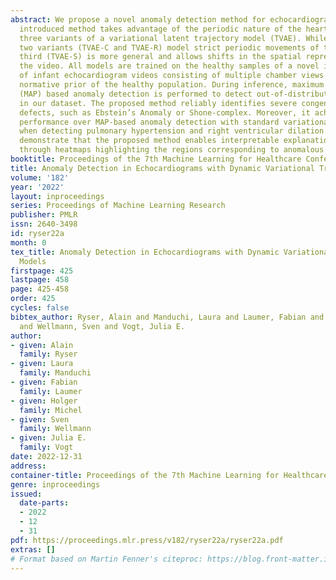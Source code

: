 ```yaml
---
abstract: We propose a novel anomaly detection method for echocardiogram videos. The
  introduced method takes advantage of the periodic nature of the heart cycle to learn
  three variants of a variational latent trajectory model (TVAE). While the first
  two variants (TVAE-C and TVAE-R) model strict periodic movements of the heart, the
  third (TVAE-S) is more general and allows shifts in the spatial representation throughout
  the video. All models are trained on the healthy samples of a novel in-house dataset
  of infant echocardiogram videos consisting of multiple chamber views to learn a
  normative prior of the healthy population. During inference, maximum a posteriori
  (MAP) based anomaly detection is performed to detect out-of-distribution samples
  in our dataset. The proposed method reliably identifies severe congenital heart
  defects, such as Ebstein’s Anomaly or Shone-complex. Moreover, it achieves superior
  performance over MAP-based anomaly detection with standard variational autoencoders
  when detecting pulmonary hypertension and right ventricular dilation. Finally, we
  demonstrate that the proposed method enables interpretable explanations of its output
  through heatmaps highlighting the regions corresponding to anomalous heart structures.
booktitle: Proceedings of the 7th Machine Learning for Healthcare Conference
title: Anomaly Detection in Echocardiograms with Dynamic Variational Trajectory Models
volume: '182'
year: '2022'
layout: inproceedings
series: Proceedings of Machine Learning Research
publisher: PMLR
issn: 2640-3498
id: ryser22a
month: 0
tex_title: Anomaly Detection in Echocardiograms with Dynamic Variational Trajectory
  Models
firstpage: 425
lastpage: 458
page: 425-458
order: 425
cycles: false
bibtex_author: Ryser, Alain and Manduchi, Laura and Laumer, Fabian and Michel, Holger
  and Wellmann, Sven and Vogt, Julia E.
author:
- given: Alain
  family: Ryser
- given: Laura
  family: Manduchi
- given: Fabian
  family: Laumer
- given: Holger
  family: Michel
- given: Sven
  family: Wellmann
- given: Julia E.
  family: Vogt
date: 2022-12-31
address:
container-title: Proceedings of the 7th Machine Learning for Healthcare Conference
genre: inproceedings
issued:
  date-parts:
  - 2022
  - 12
  - 31
pdf: https://proceedings.mlr.press/v182/ryser22a/ryser22a.pdf
extras: []
# Format based on Martin Fenner's citeproc: https://blog.front-matter.io/posts/citeproc-yaml-for-bibliographies/
---
```


